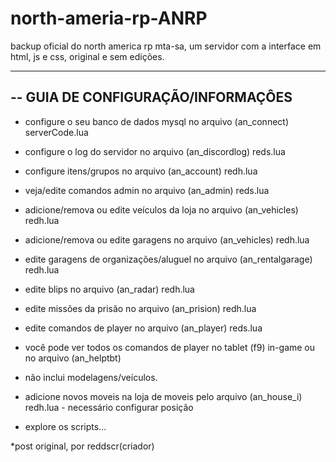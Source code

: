 # north-ameria-rp-ANRP

backup oficial do north america rp mta-sa, um servidor com a interface em html, js e css, original e sem edições.

----------------------------------------------------------------------------------------
-- GUIA DE CONFIGURAÇÃO/INFORMAÇÔES
----------------------------------------------------------------------------------------

- configure o seu banco de dados mysql no arquivo (an_connect) serverCode.lua

- configure o log do servidor no arquivo (an_discordlog) reds.lua

- configure itens/grupos no arquivo (an_account) redh.lua

- veja/edite comandos admin no arquivo (an_admin) reds.lua

- adicione/remova ou edite veículos da loja no arquivo (an_vehicles) redh.lua

- adicione/remova ou edite garagens no arquivo (an_vehicles) redh.lua

- edite garagens de organizações/aluguel no arquivo (an_rentalgarage) redh.lua

- edite blips no arquivo (an_radar) redh.lua

- edite missões da prisão no arquivo (an_prision) redh.lua

- edite comandos de player no arquivo (an_player) reds.lua

- você pode ver todos os comandos de player no tablet (f9) in-game ou no arquivo (an_helptbt)

- não inclui modelagens/veículos.

- adicione novos moveis na loja de moveis pelo arquivo (an_house_i) redh.lua - necessário configurar posição

- explore os scripts...

*post original, por reddscr(criador)
